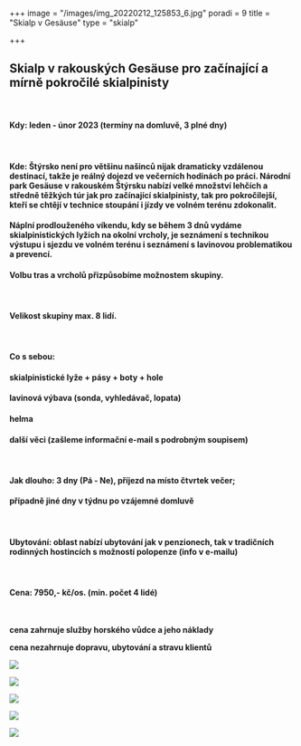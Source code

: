 +++
image = "/images/img_20220212_125853_6.jpg"
poradi = 9
title = "Skialp v Gesäuse"
type = "skialp"

+++
## **Skialp v rakouských Gesäuse pro začínající a mírně pokročilé skialpinisty**

 

#### **Kdy: leden - únor 2023 (termíny na domluvě, 3 plné dny)**

 

#### **Kde:** Štýrsko není pro většinu našinců nijak dramaticky vzdálenou destinací, takže je reálný dojezd ve večerních hodinách po práci. Národní park Gesäuse v rakouském Štýrsku nabízí velké množství lehčích a středně těžkých túr jak pro začínající skialpinisty, tak pro pokročilejší, kteří se chtějí v technice stoupání i jízdy ve volném terénu zdokonalit.

#### Náplní prodlouženého víkendu, kdy se během 3 dnů vydáme skialpinistických lyžích na okolní vrcholy,  je seznámení s technikou výstupu i sjezdu ve volném terénu i seznámení s lavinovou problematikou a prevencí.

#### Volbu tras a vrcholů přizpůsobíme možnostem skupiny.

 

#### Velikost skupiny max. 8 lidí.

 

#### **Co s sebou:**

#### skialpinistické lyže + pásy + boty + hole

#### lavinová výbava (sonda, vyhledávač, lopata)

#### helma

#### další věci (zašleme informační e-mail s podrobným soupisem)

 

#### **Jak dlouho: 3 dny (Pá - Ne),** příjezd na místo čtvrtek večer;

#### případně jiné dny v týdnu po vzájemné domluvě

 

#### **Ubytování:** oblast nabízí ubytování jak v penzionech, tak v tradičních rodinných hostincích s možností polopenze (info v e-mailu)

 

#### **Cena:** **7950,- kč/os.** (min. počet 4 lidé)
&nbsp;

**cena zahrnuje služby horského vůdce a jeho náklady**

**cena nezahrnuje dopravu, ubytování a stravu klientů**

![](/images/img_20220212_123418_5.jpg)

![](/images/img_20220212_105845_1.jpg)

![](/images/img_20220212_133918_8.jpg)

![](/images/img_20220213_093933_2.jpg)

![](/images/img_20220212_134224_6.jpg)